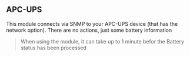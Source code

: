 ## APC-UPS

This module connects via SNMP to your APC-UPS device (that has the network option). There are no actions, just some battery information

> When using the module, it can take up to 1 minute befor the Battery status has been processed

